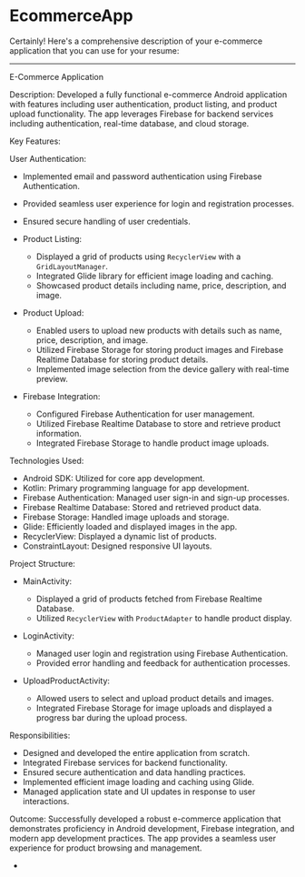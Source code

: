 # EcommerceApp
Certainly! Here's a comprehensive description of your e-commerce application that you can use for your resume:

---

 E-Commerce Application

Description:
Developed a fully functional e-commerce Android application with features including user authentication, product listing, and product upload functionality. The app leverages Firebase for backend services including authentication, real-time database, and cloud storage.

Key Features:

User Authentication:
  - Implemented email and password authentication using Firebase Authentication.
  - Provided seamless user experience for login and registration processes.
  - Ensured secure handling of user credentials.

- Product Listing:
  - Displayed a grid of products using `RecyclerView` with a `GridLayoutManager`.
  - Integrated Glide library for efficient image loading and caching.
  - Showcased product details including name, price, description, and image.

- Product Upload:
  - Enabled users to upload new products with details such as name, price, description, and image.
  - Utilized Firebase Storage for storing product images and Firebase Realtime Database for storing product details.
  - Implemented image selection from the device gallery with real-time preview.

- Firebase Integration:
  - Configured Firebase Authentication for user management.
  - Utilized Firebase Realtime Database to store and retrieve product information.
  - Integrated Firebase Storage to handle product image uploads.

Technologies Used:

- Android SDK: Utilized for core app development.
- Kotlin: Primary programming language for app development.
- Firebase Authentication: Managed user sign-in and sign-up processes.
- Firebase Realtime Database: Stored and retrieved product data.
- Firebase Storage: Handled image uploads and storage.
- Glide: Efficiently loaded and displayed images in the app.
- RecyclerView: Displayed a dynamic list of products.
- ConstraintLayout: Designed responsive UI layouts.

Project Structure:

- MainActivity:
  - Displayed a grid of products fetched from Firebase Realtime Database.
  - Utilized `RecyclerView` with `ProductAdapter` to handle product display.

- LoginActivity:
  - Managed user login and registration using Firebase Authentication.
  - Provided error handling and feedback for authentication processes.

- UploadProductActivity:
  - Allowed users to select and upload product details and images.
  - Integrated Firebase Storage for image uploads and displayed a progress bar during the upload process.

Responsibilities:

- Designed and developed the entire application from scratch.
- Integrated Firebase services for backend functionality.
- Ensured secure authentication and data handling practices.
- Implemented efficient image loading and caching using Glide.
- Managed application state and UI updates in response to user interactions.

Outcome:
Successfully developed a robust e-commerce application that demonstrates proficiency in Android development, Firebase integration, and modern app development practices. The app provides a seamless user experience for product browsing and management.

-
